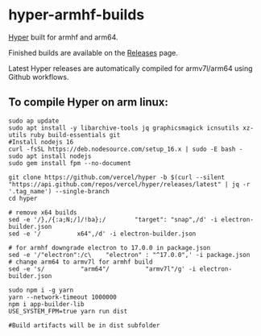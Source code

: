 # hyper-armhf-builds
[Hyper](https://github.com/vercel/hyper) built for armhf and arm64.

Finished builds are available on the [Releases](https://github.com/Jai-JAP/hyper-arm-builds/releases) page.

Latest Hyper releases are automatically compiled for armv7l/arm64 using Github workflows.

## To compile Hyper on arm linux:
```
sudo ap update
sudo apt install -y libarchive-tools jq graphicsmagick icnsutils xz-utils ruby build-essentials git
#Install nodejs 16
curl -fsSL https://deb.nodesource.com/setup_16.x | sudo -E bash -
sudo apt install nodejs
sudo gem install fpm --no-document
            
git clone https://github.com/vercel/hyper -b $(curl --silent "https://api.github.com/repos/vercel/hyper/releases/latest" | jq -r '.tag_name') --single-branch
cd hyper

# remove x64 builds
sed -e '/},/{:a;N;/]/!ba};/        "target": "snap",/d' -i electron-builder.json 
sed -e '/          x64",/d' -i electron-builder.json 

# for armhf downgrade electron to 17.0.0 in package.json
sed -e '/"electron":/c\    "electron" : "^17.0.0",' -i package.json
# change arm64 to armv7l for armhf build
sed -e 's/          "arm64"/          "armv7l"/g' -i electron-builder.json

sudo npm i -g yarn
yarn --network-timeout 1000000
npm i app-builder-lib
USE_SYSTEM_FPM=true yarn run dist

#Build artifacts will be in dist subfolder
```
